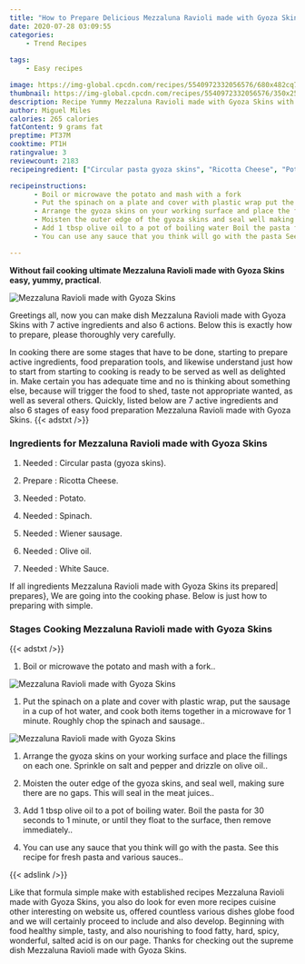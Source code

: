 ```yaml
---
title: "How to Prepare Delicious Mezzaluna Ravioli made with Gyoza Skins"
date: 2020-07-28 03:09:55
categories:
    - Trend Recipes
    
tags:
    - Easy recipes

image: https://img-global.cpcdn.com/recipes/5540972332056576/680x482cq70/mezzaluna-ravioli-made-with-gyoza-skins-recipe-main-photo.jpg
thumbnail: https://img-global.cpcdn.com/recipes/5540972332056576/350x250cq70/mezzaluna-ravioli-made-with-gyoza-skins-recipe-main-photo.jpg
description: Recipe Yummy Mezzaluna Ravioli made with Gyoza Skins with 7 ingredients and 6 stages of easy cooking.
author: Miguel Miles
calories: 265 calories
fatContent: 9 grams fat
preptime: PT37M
cooktime: PT1H
ratingvalue: 3
reviewcount: 2183
recipeingredient: ["Circular pasta gyoza skins", "Ricotta Cheese", "Potato", "Spinach", "Wiener sausage", "Olive oil", "White Sauce"]

recipeinstructions: 
      - Boil or microwave the potato and mash with a fork 
      - Put the spinach on a plate and cover with plastic wrap put the sausage in a cup of hot water and cook both items together in a microwave for 1 minute Roughly chop the spinach and sausage 
      - Arrange the gyoza skins on your working surface and place the fillings on each one Sprinkle on salt and pepper and drizzle on olive oil 
      - Moisten the outer edge of the gyoza skins and seal well making sure there are no gaps This will seal in the meat juices 
      - Add 1 tbsp olive oil to a pot of boiling water Boil the pasta for 30 seconds to 1 minute or until they float to the surface then remove immediately 
      - You can use any sauce that you think will go with the pasta See this recipe for fresh pasta and various sauces

---
```




**Without fail cooking ultimate Mezzaluna Ravioli made with Gyoza Skins easy, yummy, practical**. 


![Mezzaluna Ravioli made with Gyoza Skins](https://img-global.cpcdn.com/recipes/5540972332056576/680x482cq70/mezzaluna-ravioli-made-with-gyoza-skins-recipe-main-photo.jpg "Mezzaluna Ravioli made with Gyoza Skins")




Greetings all, now you can make dish Mezzaluna Ravioli made with Gyoza Skins with 7 active ingredients and also 6 actions. Below this is exactly how to prepare, please thoroughly very carefully.

In cooking there are some stages that have to be done, starting to prepare active ingredients, food preparation tools, and likewise understand just how to start from starting to cooking is ready to be served as well as delighted in. Make certain you has adequate time and no is thinking about something else, because will trigger the food to shed, taste not appropriate wanted, as well as several others. Quickly, listed below are 7 active ingredients and also 6 stages of easy food preparation Mezzaluna Ravioli made with Gyoza Skins.
{{< adstxt />}}

### Ingredients for Mezzaluna Ravioli made with Gyoza Skins


1. Needed  : Circular pasta (gyoza skins).

1. Prepare  : Ricotta Cheese.

1. Needed  : Potato.

1. Needed  : Spinach.

1. Needed  : Wiener sausage.

1. Needed  : Olive oil.

1. Needed  : White Sauce.



If all ingredients Mezzaluna Ravioli made with Gyoza Skins its prepared| prepares}, We are going into the cooking phase. Below is just how to preparing with simple.

### Stages Cooking Mezzaluna Ravioli made with Gyoza Skins

{{< adstxt />}}


1. Boil or microwave the potato and mash with a fork..



![Mezzaluna Ravioli made with Gyoza Skins](https://img-global.cpcdn.com/steps/4763374274478080/160x128cq70/mezzaluna-ravioli-made-with-gyoza-skins-recipe-step-1-photo.jpg" "Mezzaluna Ravioli made with Gyoza Skins")



1. Put the spinach on a plate and cover with plastic wrap, put the sausage in a cup of hot water, and cook both items together in a microwave for 1 minute. Roughly chop the spinach and sausage..



![Mezzaluna Ravioli made with Gyoza Skins](https://img-global.cpcdn.com/steps/6205122922151936/160x128cq70/mezzaluna-ravioli-made-with-gyoza-skins-recipe-step-2-photo.jpg" "Mezzaluna Ravioli made with Gyoza Skins")



1. Arrange the gyoza skins on your working surface and place the fillings on each one. Sprinkle on salt and pepper and drizzle on olive oil..



1. Moisten the outer edge of the gyoza skins, and seal well, making sure there are no gaps. This will seal in the meat juices..



1. Add 1 tbsp olive oil to a pot of boiling water. Boil the pasta for 30 seconds to 1 minute, or until they float to the surface, then remove immediately..



1. You can use any sauce that you think will go with the pasta. See this recipe for fresh pasta and various sauces..





{{< adslink />}}

Like that formula simple make with established recipes Mezzaluna Ravioli made with Gyoza Skins, you also do look for even more recipes cuisine other interesting on website us, offered countless various dishes globe food and we will certainly proceed to include and also develop. Beginning with food healthy simple, tasty, and also nourishing to food fatty, hard, spicy, wonderful, salted acid is on our page. Thanks for checking out the supreme dish Mezzaluna Ravioli made with Gyoza Skins.
